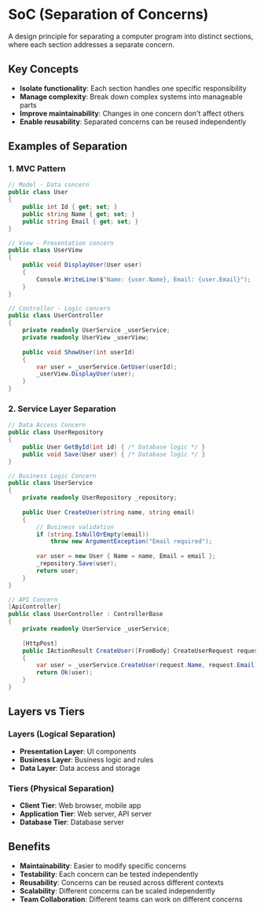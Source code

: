 # SoC (Separation of Concerns)

A design principle for separating a computer program into distinct sections, where each section addresses a separate concern.

## Key Concepts

- **Isolate functionality**: Each section handles one specific responsibility
- **Manage complexity**: Break down complex systems into manageable parts
- **Improve maintainability**: Changes in one concern don't affect others
- **Enable reusability**: Separated concerns can be reused independently

## Examples of Separation

### 1. MVC Pattern
```csharp
// Model - Data concern
public class User
{
    public int Id { get; set; }
    public string Name { get; set; }
    public string Email { get; set; }
}

// View - Presentation concern
public class UserView
{
    public void DisplayUser(User user)
    {
        Console.WriteLine($"Name: {user.Name}, Email: {user.Email}");
    }
}

// Controller - Logic concern
public class UserController
{
    private readonly UserService _userService;
    private readonly UserView _userView;
    
    public void ShowUser(int userId)
    {
        var user = _userService.GetUser(userId);
        _userView.DisplayUser(user);
    }
}
```

### 2. Service Layer Separation
```csharp
// Data Access Concern
public class UserRepository
{
    public User GetById(int id) { /* Database logic */ }
    public void Save(User user) { /* Database logic */ }
}

// Business Logic Concern
public class UserService
{
    private readonly UserRepository _repository;
    
    public User CreateUser(string name, string email)
    {
        // Business validation
        if (string.IsNullOrEmpty(email))
            throw new ArgumentException("Email required");
            
        var user = new User { Name = name, Email = email };
        _repository.Save(user);
        return user;
    }
}

// API Concern
[ApiController]
public class UserController : ControllerBase
{
    private readonly UserService _userService;
    
    [HttpPost]
    public IActionResult CreateUser([FromBody] CreateUserRequest request)
    {
        var user = _userService.CreateUser(request.Name, request.Email);
        return Ok(user);
    }
}
```

## Layers vs Tiers

### Layers (Logical Separation)
- **Presentation Layer**: UI components
- **Business Layer**: Business logic and rules
- **Data Layer**: Data access and storage

### Tiers (Physical Separation)
- **Client Tier**: Web browser, mobile app
- **Application Tier**: Web server, API server
- **Database Tier**: Database server

## Benefits

- **Maintainability**: Easier to modify specific concerns
- **Testability**: Each concern can be tested independently
- **Reusability**: Concerns can be reused across different contexts
- **Scalability**: Different concerns can be scaled independently
- **Team Collaboration**: Different teams can work on different concerns